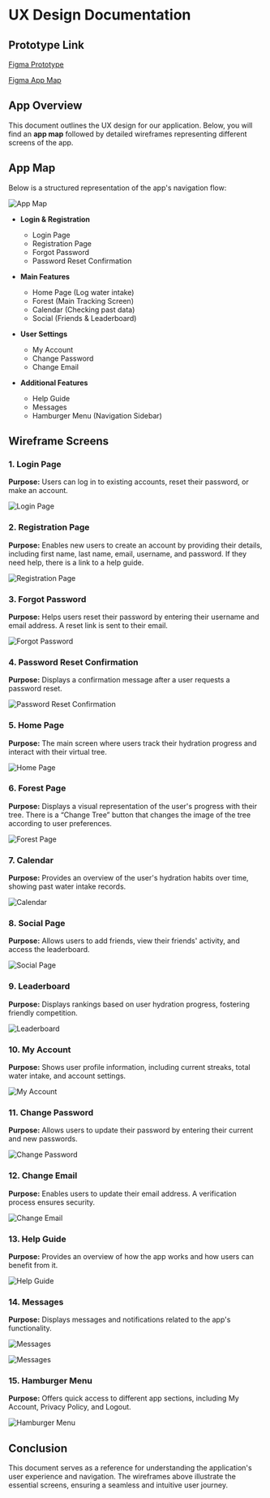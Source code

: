 # UX Design Documentation

## Prototype Link

[Figma Prototype](https://www.figma.com/proto/9uGmtnCArbxgwMMX8CGeq3/HydroForest?node-id=5-265&p=f&t=LQ4XWFUNy0XtHjmP-1&scaling=min-zoom&content-scaling=fixed&page-id=0%3A1&starting-point-node-id=5%3A72&show-proto-sidebar=1)

[Figma App Map](https://www.figma.com/design/9uGmtnCArbxgwMMX8CGeq3/HydroForest?node-id=6-2&p=f&t=JjE2Z645F88uRBlf-0)
## App Overview

This document outlines the UX design for our application. Below, you will find an **app map** followed by detailed wireframes representing different screens of the app.

## App Map

Below is a structured representation of the app's navigation flow:

![App Map](images/AppMapPic.jpg)

- **Login & Registration**

  - Login Page
  - Registration Page
  - Forgot Password
  - Password Reset Confirmation

- **Main Features**

  - Home Page (Log water intake)
  - Forest (Main Tracking Screen)
  - Calendar (Checking past data)
  - Social (Friends & Leaderboard)

- **User Settings**

  - My Account
  - Change Password
  - Change Email

- **Additional Features**
  - Help Guide
  - Messages
  - Hamburger Menu (Navigation Sidebar)

## Wireframe Screens

### 1. Login Page

**Purpose:** Users can log in to existing accounts, reset their password, or make an account.

![Login Page](images/Login%20Page.png)

### 2. Registration Page

**Purpose:** Enables new users to create an account by providing their details, including first name, last name, email, username, and password. If they need help, there is a link to a help guide.

![Registration Page](images/Registration%20Page.png)

### 3. Forgot Password

**Purpose:** Helps users reset their password by entering their username and email address. A reset link is sent to their email.

![Forgot Password](images/Forgot%20Password%20Page-2.png)

### 4. Password Reset Confirmation

**Purpose:** Displays a confirmation message after a user requests a password reset.

![Password Reset Confirmation](images/Password%20Reset%20confirmation-2.png)

### 5. Home Page

**Purpose:** The main screen where users track their hydration progress and interact with their virtual tree.

![Home Page](images/Home%20Page-2.png)

### 6. Forest Page

**Purpose:** Displays a visual representation of the user's progress with their tree. There is a “Change Tree” button that changes the image of the tree according to user preferences.

![Forest Page](images/Forest-2.png)

### 7. Calendar

**Purpose:** Provides an overview of the user's hydration habits over time, showing past water intake records.

![Calendar](images/Calendar-2.png)

### 8. Social Page

**Purpose:** Allows users to add friends, view their friends' activity, and access the leaderboard.

![Social Page](images/Social-2-2.png)

### 9. Leaderboard

**Purpose:** Displays rankings based on user hydration progress, fostering friendly competition.

![Leaderboard](images/Leaderboard-2-1.png)

### 10. My Account

**Purpose:** Shows user profile information, including current streaks, total water intake, and account settings.

![My Account](images/My%20Account-2.png)

### 11. Change Password

**Purpose:** Allows users to update their password by entering their current and new passwords.

![Change Password](images/Change%20Password%20Page-2.png)

### 12. Change Email

**Purpose:** Enables users to update their email address. A verification process ensures security.

![Change Email](images/Change%20Email%20Page-2.png)

### 13. Help Guide

**Purpose:** Provides an overview of how the app works and how users can benefit from it.

![Help Guide](images/Help%20Guide%20for%20Registration-2.png)

### 14. Messages

**Purpose:** Displays messages and notifications related to the app's functionality.

![Messages](images/Message%20for%20waterintake-2.png)

![Messages](images/Message%20for%20friend.png)

### 15. Hamburger Menu

**Purpose:** Offers quick access to different app sections, including My Account, Privacy Policy, and Logout.

![Hamburger Menu](<images/Hamburger%20menu%20(User)-2.png>)

## Conclusion

This document serves as a reference for understanding the application's user experience and navigation. The wireframes above illustrate the essential screens, ensuring a seamless and intuitive user journey.
